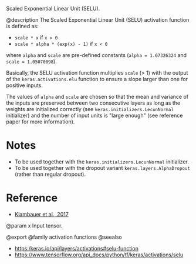 Scaled Exponential Linear Unit (SELU).

@description
The Scaled Exponential Linear Unit (SELU) activation function is defined as:

- `scale * x` if `x > 0`
- `scale * alpha * (exp(x) - 1)` if `x < 0`

where `alpha` and `scale` are pre-defined constants
(`alpha = 1.67326324` and `scale = 1.05070098`).

Basically, the SELU activation function multiplies `scale` (> 1) with the
output of the `keras.activations.elu` function to ensure a slope larger
than one for positive inputs.

The values of `alpha` and `scale` are
chosen so that the mean and variance of the inputs are preserved
between two consecutive layers as long as the weights are initialized
correctly (see `keras.initializers.LecunNormal` initializer)
and the number of input units is "large enough"
(see reference paper for more information).

# Notes
- To be used together with the
    `keras.initializers.LecunNormal` initializer.
- To be used together with the dropout variant
    `keras.layers.AlphaDropout` (rather than regular dropout).

# Reference
- [Klambauer et al., 2017](https://arxiv.org/abs/1706.02515)

@param x
Input tensor.

@export
@family activation functions
@seealso
+ <https:/keras.io/api/layers/activations#selu-function>
+ <https://www.tensorflow.org/api_docs/python/tf/keras/activations/selu>
